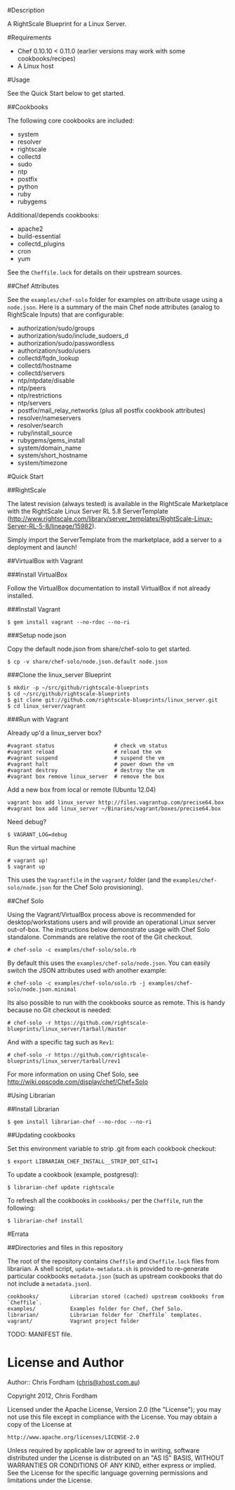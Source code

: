 #Description

A RightScale Blueprint for a Linux Server.

#Requirements

* Chef 0.10.10 < 0.11.0 (earlier versions may work with some cookbooks/recipes)
* A Linux host

#Usage

See the Quick Start below to get started.

##Cookbooks

The following core cookbooks are included:

* system
* resolver
* rightscale
* collectd
* sudo
* ntp
* postfix
* python
* ruby
* rubygems

Additional/depends cookbooks:

* apache2
* build-essential
* collectd_plugins
* cron
* yum

See the `Cheffile.lock` for details on their upstream sources.

##Chef Attributes

See the `examples/chef-solo` folder for examples on attribute usage using a `node.json`.
Here is a summary of the main Chef node attributes (analog to RightScale Inputs) that are configurable:

* authorization/sudo/groups
* authorization/sudo/include_sudoers_d
* authorization/sudo/passwordless
* authorization/sudo/users
* collectd/fqdn_lookup
* collectd/hostname
* collectd/servers
* ntp/ntpdate/disable
* ntp/peers
* ntp/restrictions
* ntp/servers
* postfix/mail_relay_networks (plus all postfix cookbook attributes)
* resolver/nameservers
* resolver/search
* ruby/install_source
* rubygems/gems_install
* system/domain_name
* system/short_hostname
* system/timezone

#Quick Start

##RightScale

The latest revision (always tested) is available in the RightScale Marketplace with the RightScale Linux Server RL 5.8 ServerTemplate (http://www.rightscale.com/library/server_templates/RightScale-Linux-Server-RL-5-8/lineage/15982).

Simply import the ServerTemplate from the marketplace, add a server to a deployment and launch!

##VirtualBox with Vagrant

###Install VirtualBox

Follow the VirtualBox documentation to install VirtualBox if not already installed.

###Install Vagrant

	$ gem install vagrant --no-rdoc --no-ri

###Setup node.json

Copy the default node.json from share/chef-solo to get started.

	$ cp -v share/chef-solo/node.json.default node.json
  
###Clone the linux_server Blueprint

	$ mkdir -p ~/src/github/rightscale-blueprints
	$ cd ~/src/github/rightscale-blueprints
	$ git clone git://github.com/rightscale-blueprints/linux_server.git
	$ cd linux_server/vagrant

###Run with Vagrant

Already up'd a linux_server box?

	#vagrant status                   # check vm status
	#vagrant reload                   # reload the vm
	#vagrant suspend                  # suspend the vm
	#vagrant halt                     # power down the vm
	#vagrant destroy                  # destroy the vm
	#vagrant box remove linux_server  # remove the box

Add a new box from local or remote (Ubuntu 12.04)

	vagrant box add linux_server http://files.vagrantup.com/precise64.box
	#vagrant box add linux_server ~/Binaries/vagrant/boxes/precise64.box

Need debug?

	$ VAGRANT_LOG=debug

Run the virtual machine

	# vagrant up!
	$ vagrant up
	
This uses the `Vagrantfile` in the `vagrant/` folder (and the `examples/chef-solo/node.json` for the Chef Solo provisioning).

##Chef Solo

Using the Vagrant/VirtualBox process above is recommended for desktop/workstations users and will provide an operational Linux server out-of-box.
The instructions below demonstrate usage with Chef Solo standalone. Commands are relative the root of the Git checkout.

	# chef-solo -c examples/chef-solo/solo.rb
	
By default this uses the `examples/chef-solo/node.json`. You can easily switch the JSON attributes used with another example:

	# chef-solo -c examples/chef-solo/solo.rb -j examples/chef-solo/node.json.minimal
	
Its also possible to run with the cookbooks source as remote. This is handy because no Git checkout is needed:

	# chef-solo -r https://github.com/rightscale-blueprints/linux_server/tarball/master
	
And with a specific tag such as `Rev1`:

	# chef-solo -r https://github.com/rightscale-blueprints/linux_server/tarball/rev1

For more information on using Chef Solo, see http://wiki.opscode.com/display/chef/Chef+Solo

#Using Librarian

##Install Librarian

	$ gem install librarian-chef --no-rdoc --no-ri

##Updating cookbooks

Set this environment variable to strip .git from each cookbook checkout:

	$ export LIBRARIAN_CHEF_INSTALL__STRIP_DOT_GIT=1

To update a cookbook (example, postgresql):
	
	$ librarian-chef update rightscale

To refresh all the cookbooks in `cookbooks/` per the `Cheffile`, run the following:

	$ librarian-chef install
	
#Errata

##Directories and files in this repository

The root of the repository contains `Cheffile` and `Cheffile.lock` files from librarian. A shell script, `update-metadata.sh` is provided to re-generate particular cookbooks `metadata.json` (such as upstream cookbooks that do not include a `metadata.json`).

	cookbooks/			Librarian stored (cached) upstream cookbooks from `Cheffile`.
	examples/			Examples folder for Chef, Chef Solo.
	librarian/			Librarian folder for `Cheffile` templates.
	vagrant/			Vagrant project folder

TODO: MANIFEST file.

License and Author
==================

Author:: Chris Fordham (<chris@xhost.com.au>)

Copyright 2012, Chris Fordham

Licensed under the Apache License, Version 2.0 (the "License");
you may not use this file except in compliance with the License.
You may obtain a copy of the License at

    http://www.apache.org/licenses/LICENSE-2.0

Unless required by applicable law or agreed to in writing, software
distributed under the License is distributed on an "AS IS" BASIS,
WITHOUT WARRANTIES OR CONDITIONS OF ANY KIND, either express or implied.
See the License for the specific language governing permissions and
limitations under the License.